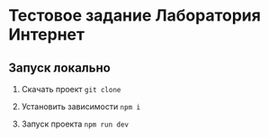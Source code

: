 # Тестовое задание Лаборатория Интернет

## Запуск локально

  1. Скачать проект
    ```
    git clone 
    ```
  2. Установить зависимости
    ```
    npm i
    ```

  3. Запуск проекта
    ```
    npm run dev
    ```
